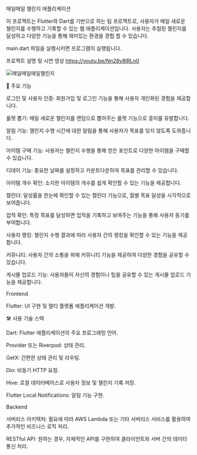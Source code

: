 매일매일 챌린지 애플리케이션 

이 프로젝트는 Flutter와 Dart를 기반으로 하는 팀 프로젝트로, 사용자가 매일 새로운 챌린지를 수행하고 기록할 수 있는 웹 애플리케이션입니다. 사용자는 추첨된 챌린지를 달성하고 다양한 기능을 통해 재미있는 환경을 경험 할 수 있습니다.

main.dart 파일을 실행시키면 프로그램이 실행됩니다.

프로젝트 설명 및 시연 영상 https://youtu.be/Nn28v8lRLn0

![매일매일매일챌린지](https://github.com/user-attachments/assets/aca152c2-9045-4741-b4cb-802c8c47b187)

📝 주요 기능

로그인 및 사용자 인증:
회원가입 및 로그인 기능을 통해 사용자 개인화된 경험을 제공합니다.

룰렛 뽑기:
매일 새로운 챌린지를 랜덤으로 뽑아주는 룰렛 기능으로 흥미를 유발합니다.

알림 기능:
챌린지 수행 시간에 대한 알림을 통해 사용자가 목표를 잊지 않도록 도와줍니다.

아이템 구매 기능:
사용자는 챌린지 수행을 통해 얻은 포인트로 다양한 아이템을 구매할 수 있습니다.

디데이 기능:
중요한 날짜를 설정하고 카운트다운하여 목표를 관리할 수 있습니다.

아이템 개수 확인:
소지한 아이템의 개수를 쉽게 확인할 수 있는 기능을 제공합니다.


캘린더:
달성률을 한눈에 확인할 수 있는 캘린더 기능으로, 월별 목표 달성을 시각적으로 보여줍니다.

업적 확인:
특정 목표를 달성하면 업적을 기록하고 보여주는 기능을 통해 사용자 동기를 부여합니다.

사용자 랭킹:
챌린지 수행 결과에 따라 사용자 간의 랭킹을 확인할 수 있는 기능을 제공합니다.

커뮤니티:
사용자 간의 소통을 위해 커뮤니티 기능을 제공하여 다양한 경험을 공유할 수 있습니다.

게시물 업로드 기능:
사용자들이 자신의 경험이나 팁을 공유할 수 있는 게시물 업로드 기능을 제공합니다.


Frontend

Flutter: UI 구현 및 멀티 플랫폼 애플리케이션 개발.


🛠 사용 기술 스택

Dart: Flutter 애플리케이션의 주요 프로그래밍 언어.

Provider 또는 Riverpod: 상태 관리.

GetX: 간편한 상태 관리 및 라우팅.

Dio: 비동기 HTTP 요청.

Hive: 로컬 데이터베이스로 사용자 정보 및 챌린지 기록 저장.

Flutter Local Notifications: 알림 기능 구현.


Backend

서버리스 아키텍처: 필요에 따라 AWS Lambda 또는 기타 서버리스 서비스를 활용하여 추가적인 비즈니스 로직 처리.

RESTful API: 원하는 경우, 자체적인 API를 구현하여 클라이언트와 서버 간의 데이터 통신 처리.
